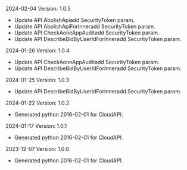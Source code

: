 2024-02-04 Version: 1.0.5
- Update API AbolishApiadd SecurityToken param.
- Update API AbolishApiForInneradd SecurityToken param.
- Update API CheckAoneAppAuditadd SecurityToken param.
- Update API DescribeBidByUserIdForInneradd SecurityToken param.


2024-01-26 Version: 1.0.4
- Update API CheckAoneAppAuditadd SecurityToken param.
- Update API DescribeBidByUserIdForInneradd SecurityToken param.


2024-01-25 Version: 1.0.3
- Update API DescribeBidByUserIdForInneradd SecurityToken param.


2024-01-22 Version: 1.0.2
- Generated python 2016-02-01 for CloudAPI.

2024-01-17 Version: 1.0.1
- Generated python 2016-02-01 for CloudAPI.

2023-12-07 Version: 1.0.0
- Generated python 2016-02-01 for CloudAPI.

